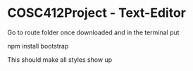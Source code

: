 # COSC412Project - Text-Editor

Go to route folder once downloaded and in the terminal put

npm install bootstrap

This should make all styles show up
